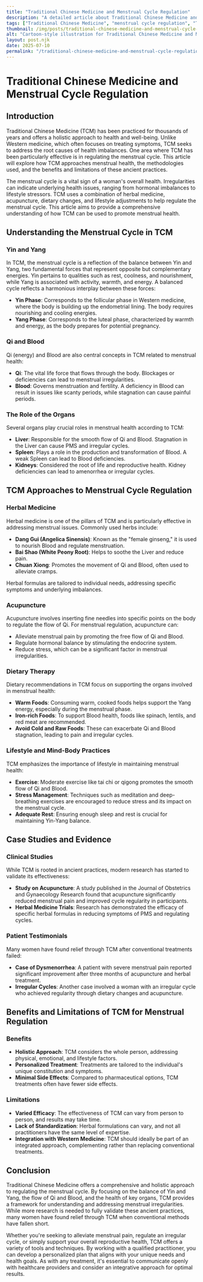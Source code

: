 ```yaml
---
title: "Traditional Chinese Medicine and Menstrual Cycle Regulation"
description: "A detailed article about Traditional Chinese Medicine and Menstrual Cycle Regulation."
tags: ["Traditional Chinese Medicine", "menstrual cycle regulation", "TCM for menstrual health", "Chinese herbs for periods", "acupuncture for menstrual balance"]
thumbnail: /img/posts/traditional-chinese-medicine-and-menstrual-cycle-regulation.png
alt: "Cartoon-style illustration for Traditional Chinese Medicine and Menstrual Cycle Regulation"
layout: post.njk
date: 2025-07-10
permalink: "/traditional-chinese-medicine-and-menstrual-cycle-regulation/"
---
```


# Traditional Chinese Medicine and Menstrual Cycle Regulation

## Introduction

Traditional Chinese Medicine (TCM) has been practiced for thousands of years and offers a holistic approach to health and well-being. Unlike Western medicine, which often focuses on treating symptoms, TCM seeks to address the root causes of health imbalances. One area where TCM has been particularly effective is in regulating the menstrual cycle. This article will explore how TCM approaches menstrual health, the methodologies used, and the benefits and limitations of these ancient practices.

The menstrual cycle is a vital sign of a woman's overall health. Irregularities can indicate underlying health issues, ranging from hormonal imbalances to lifestyle stressors. TCM uses a combination of herbal medicine, acupuncture, dietary changes, and lifestyle adjustments to help regulate the menstrual cycle. This article aims to provide a comprehensive understanding of how TCM can be used to promote menstrual health.

## Understanding the Menstrual Cycle in TCM

### Yin and Yang

In TCM, the menstrual cycle is a reflection of the balance between Yin and Yang, two fundamental forces that represent opposite but complementary energies. Yin pertains to qualities such as rest, coolness, and nourishment, while Yang is associated with activity, warmth, and energy. A balanced cycle reflects a harmonious interplay between these forces:

- **Yin Phase**: Corresponds to the follicular phase in Western medicine, where the body is building up the endometrial lining. The body requires nourishing and cooling energies.
- **Yang Phase**: Corresponds to the luteal phase, characterized by warmth and energy, as the body prepares for potential pregnancy.

### Qi and Blood

Qi (energy) and Blood are also central concepts in TCM related to menstrual health:

- **Qi**: The vital life force that flows through the body. Blockages or deficiencies can lead to menstrual irregularities.
- **Blood**: Governs menstruation and fertility. A deficiency in Blood can result in issues like scanty periods, while stagnation can cause painful periods.

### The Role of the Organs

Several organs play crucial roles in menstrual health according to TCM:

- **Liver**: Responsible for the smooth flow of Qi and Blood. Stagnation in the Liver can cause PMS and irregular cycles.
- **Spleen**: Plays a role in the production and transformation of Blood. A weak Spleen can lead to Blood deficiencies.
- **Kidneys**: Considered the root of life and reproductive health. Kidney deficiencies can lead to amenorrhea or irregular cycles.

## TCM Approaches to Menstrual Cycle Regulation

### Herbal Medicine

Herbal medicine is one of the pillars of TCM and is particularly effective in addressing menstrual issues. Commonly used herbs include:

- **Dang Gui (Angelica Sinensis)**: Known as the "female ginseng," it is used to nourish Blood and regulate menstruation.
- **Bai Shao (White Peony Root)**: Helps to soothe the Liver and reduce pain.
- **Chuan Xiong**: Promotes the movement of Qi and Blood, often used to alleviate cramps.

Herbal formulas are tailored to individual needs, addressing specific symptoms and underlying imbalances.

### Acupuncture

Acupuncture involves inserting fine needles into specific points on the body to regulate the flow of Qi. For menstrual regulation, acupuncture can:

- Alleviate menstrual pain by promoting the free flow of Qi and Blood.
- Regulate hormonal balance by stimulating the endocrine system.
- Reduce stress, which can be a significant factor in menstrual irregularities.

### Dietary Therapy

Dietary recommendations in TCM focus on supporting the organs involved in menstrual health:

- **Warm Foods**: Consuming warm, cooked foods helps support the Yang energy, especially during the menstrual phase.
- **Iron-rich Foods**: To support Blood health, foods like spinach, lentils, and red meat are recommended.
- **Avoid Cold and Raw Foods**: These can exacerbate Qi and Blood stagnation, leading to pain and irregular cycles.

### Lifestyle and Mind-Body Practices

TCM emphasizes the importance of lifestyle in maintaining menstrual health:

- **Exercise**: Moderate exercise like tai chi or qigong promotes the smooth flow of Qi and Blood.
- **Stress Management**: Techniques such as meditation and deep-breathing exercises are encouraged to reduce stress and its impact on the menstrual cycle.
- **Adequate Rest**: Ensuring enough sleep and rest is crucial for maintaining Yin-Yang balance.

## Case Studies and Evidence

### Clinical Studies

While TCM is rooted in ancient practices, modern research has started to validate its effectiveness:

- **Study on Acupuncture**: A study published in the Journal of Obstetrics and Gynaecology Research found that acupuncture significantly reduced menstrual pain and improved cycle regularity in participants.
- **Herbal Medicine Trials**: Research has demonstrated the efficacy of specific herbal formulas in reducing symptoms of PMS and regulating cycles.

### Patient Testimonials

Many women have found relief through TCM after conventional treatments failed:

- **Case of Dysmenorrhea**: A patient with severe menstrual pain reported significant improvement after three months of acupuncture and herbal treatment.
- **Irregular Cycles**: Another case involved a woman with an irregular cycle who achieved regularity through dietary changes and acupuncture.

## Benefits and Limitations of TCM for Menstrual Regulation

### Benefits

- **Holistic Approach**: TCM considers the whole person, addressing physical, emotional, and lifestyle factors.
- **Personalized Treatment**: Treatments are tailored to the individual's unique constitution and symptoms.
- **Minimal Side Effects**: Compared to pharmaceutical options, TCM treatments often have fewer side effects.

### Limitations

- **Varied Efficacy**: The effectiveness of TCM can vary from person to person, and results may take time.
- **Lack of Standardization**: Herbal formulations can vary, and not all practitioners have the same level of expertise.
- **Integration with Western Medicine**: TCM should ideally be part of an integrated approach, complementing rather than replacing conventional treatments.

## Conclusion

Traditional Chinese Medicine offers a comprehensive and holistic approach to regulating the menstrual cycle. By focusing on the balance of Yin and Yang, the flow of Qi and Blood, and the health of key organs, TCM provides a framework for understanding and addressing menstrual irregularities. While more research is needed to fully validate these ancient practices, many women have found relief through TCM when conventional methods have fallen short.

Whether you're seeking to alleviate menstrual pain, regulate an irregular cycle, or simply support your overall reproductive health, TCM offers a variety of tools and techniques. By working with a qualified practitioner, you can develop a personalized plan that aligns with your unique needs and health goals. As with any treatment, it's essential to communicate openly with healthcare providers and consider an integrative approach for optimal results.